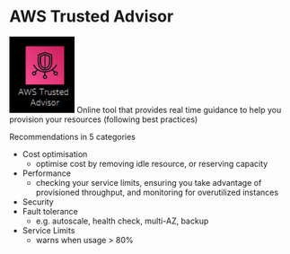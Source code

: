 # AWS Trusted Advisor

![image](Pasted%20image%2020230705111557.png)
Online tool that provides real time guidance to help you provision your resources (following best practices)

Recommendations in 5 categories
- Cost optimisation
	- optimise cost by removing idle resource, or reserving capacity
- Performance
	- checking your service limits, ensuring you take advantage of provisioned throughput, and monitoring for overutilized instances
- Security
- Fault tolerance
	- e.g. autoscale, health check, multi-AZ, backup
- Service Limits
	- warns when usage > 80% 